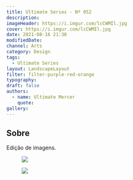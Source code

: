 ```yaml
---
title: Ultimate Series - Nº 052
description:
imageHeader: https://i.imgur.com/lcCWMIl.jpg
cover: https://i.imgur.com/lcCWMIl.jpg
date: 2021-08-16 21:30
modifiedDate:
channel: Arts
category: Design
tags:
  - Ultimate Series
layout: LandscapeLayout
filter: filter-purple-red-orange
typography:
draft: false
authors:
  - name: Ultimate Mercer
    quote:
gallery:
---
```


## Sobre

Edição de imagens.

<figure>
<img src="https://i.imgur.com/lcCWMIl.jpg" className="max-w-none mx-auto block"/>
</figure>

<figure>
<img src="https://i.imgur.com/wjMi4jZ.jpg" className="max-w-none mx-auto block"/>
</figure>
